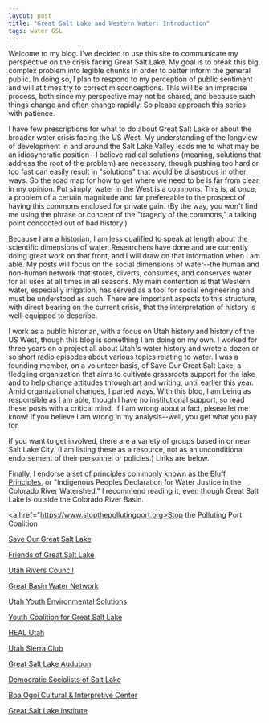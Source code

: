 ```yaml
---
layout: post
title: "Great Salt Lake and Western Water: Introduction"
tags: water GSL
---
```


Welcome to my blog. I've decided to use this site to communicate my perspective on the crisis facing Great Salt Lake. My goal is to break this big, complex problem into legible chunks in order to better inform the general public. In doing so, I plan to respond to my perception of public sentiment and will at times try to correct misconceptions. This will be an imprecise process, both since my perspective may not be shared, and because such things change and often change rapidly. So please approach this series with patience.

I have few prescriptions for what to do about Great Salt Lake or about the broader water crisis facing the US West. My understanding of the longview of development in and around the Salt Lake Valley leads me to what may be an idiosyncratic position--I believe radical solutions (meaning, solutions that address the root of the problem) are necessary, though pushing too hard or too fast can easily result in "solutions" that would be disastrous in other ways. So the road map for how to get where we need to be is far from clear, in my opinion. Put simply, water in the West is a commons. This is, at once, a problem of a certain magnitude and far prefereable to the prospect of having this commons enclosed for private gain. (By the way, you won't find me using the phrase or concept of the "tragedy of the commons," a talking point concocted out of bad history.)

Because I am a historian, I am less qualified to speak at length about the scientific dimensions of water. Researchers have done and are currently doing great work on that front, and I will draw on that information when I am able. My posts will focus on the social dimensions of water--the human and non-human network that stores, diverts, consumes, and conserves water for all uses at all times in all seasons. My main contention is that Western water, especially irrigation, has served as a tool for social engineering and must be understood as such. There are important aspects to this structure, with direct bearing on the current crisis, that the interpretation of history is well-equipped to describe.

I work as a public historian, with a focus on Utah history and history of the US West, though this blog is something I am doing on my own. I worked for three years on a project all about Utah's water history and wrote a dozen or so short radio episodes about various topics relating to water. I was a founding member, on a volunteer basis, of Save Our Great Salt Lake, a fledgling organization that aims to cultivate grassroots support for the lake and to help change attitudes through art and writing, until earlier this year. Amid organizational changes, I parted ways. With this blog, I am being as responsible as I am able, though I have no institutional support, so read these posts with a critical mind. If I am wrong about a fact, please let me know! If you believe I am wrong in my analysis--well, you get what you pay for.

If you want to get involved, there are a variety of groups based in or near Salt Lake City. (I am listing these as a resource, not as an unconditional endorsement of their personnel or policies.) Links are below.

Finally, I endorse a set of principles commonly known as the <a href="http://www.riversimulator.org/Resources/Tribes/DRAFTDeclarationForWaterJustice2017Bluff.pdf">Bluff Principles</a>, or "Indigenous Peoples Declaration for Water Justice in the Colorado River Watershed." I recommend reading it, even though Great Salt Lake is outside the Colorado River Basin.


<a href="https://www.stopthepollutingport.org>Stop the Polluting Port Coalition</a>

<a href="https://saveourgreatsaltlake.org">Save Our Great Salt Lake</a>

<a href="https://www.fogsl.org">Friends of Great Salt Lake</a>

<a href="https://utahrivers.org">Utah Rivers Council</a>

<a href="https://greatbasinwater.org">Great Basin Water Network</a>

<a href="https://utahyes.org">Utah Youth Environmental Solutions</a>

<a href="https://www.instagram.com/youthcoalitiongsl/">Youth Coalition for Great Salt Lake</a>

<a href="https://www.healutah.org">HEAL Utah</a>

<a href="https://www.sierraclub.org/utah">Utah Sierra Club</a>

<a href="https://greatsaltlakeaudubon.org">Great Salt Lake Audubon</a>

<a href="https://saltlakedsa.org">Democratic Socialists of Salt Lake</a>

<a href="https://www.boaogoi.org">Boa Ogoi Cultural & Interpretive Center</a>

<a href="https://westminster.edu/student-life/great-salt-lake-institute/index.html">Great Salt Lake Institute</a>
